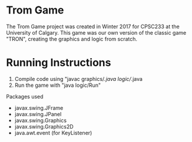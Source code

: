 # Trom Game
The Trom Game project was created in Winter 2017 for CPSC233 at the University of Calgary. This game was our own version of the classic game "TRON", creating the graphics and logic from scratch.

# Running Instructions
1. Compile code using "javac graphics/*.java logic/*.java
2. Run the game with "java logic/Run"


Packages used
* javax.swing.JFrame
* javax.swing.JPanel
* javax.swing.Graphics
* javax.swing.Graphics2D
* java.awt.event (for KeyListener)


